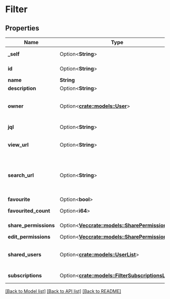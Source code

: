 # Filter

## Properties

Name | Type | Description | Notes
------------ | ------------- | ------------- | -------------
**_self** | Option<**String**> | The URL of the filter. | [optional][readonly]
**id** | Option<**String**> | The unique identifier for the filter. | [optional][readonly]
**name** | **String** | The name of the filter. Must be unique. | 
**description** | Option<**String**> | A description of the filter. | [optional]
**owner** | Option<[**crate::models::User**](User.md)> | The user who owns the filter. This is defaulted to the creator of the filter, however Jira administrators can change the owner of a shared filter in the admin settings. | [optional][readonly]
**jql** | Option<**String**> | The JQL query for the filter. For example, *project = SSP AND issuetype = Bug*. | [optional]
**view_url** | Option<**String**> | A URL to view the filter results in Jira, using the ID of the filter. For example, *https://your-domain.atlassian.net/issues/?filter=10100*. | [optional][readonly]
**search_url** | Option<**String**> | A URL to view the filter results in Jira, using the [Search for issues using JQL](#api-rest-api-2-filter-search-get) operation with the filter's JQL string to return the filter results. For example, *https://your-domain.atlassian.net/rest/api/2/search?jql=project+%3D+SSP+AND+issuetype+%3D+Bug*. | [optional][readonly]
**favourite** | Option<**bool**> | Whether the filter is selected as a favorite. | [optional]
**favourited_count** | Option<**i64**> | The count of how many users have selected this filter as a favorite, including the filter owner. | [optional][readonly]
**share_permissions** | Option<[**Vec<crate::models::SharePermission>**](SharePermission.md)> | The groups and projects that the filter is shared with. | [optional]
**edit_permissions** | Option<[**Vec<crate::models::SharePermission>**](SharePermission.md)> | The groups and projects that can edit the filter. | [optional]
**shared_users** | Option<[**crate::models::UserList**](UserList.md)> | A paginated list of the users that the filter is shared with. This includes users that are members of the groups or can browse the projects that the filter is shared with. | [optional][readonly]
**subscriptions** | Option<[**crate::models::FilterSubscriptionsList**](FilterSubscriptionsList.md)> | A paginated list of the users that are subscribed to the filter. | [optional][readonly]

[[Back to Model list]](../README.md#documentation-for-models) [[Back to API list]](../README.md#documentation-for-api-endpoints) [[Back to README]](../README.md)


